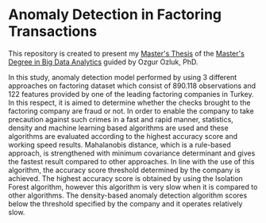 # Anomaly Detection in Factoring Transactions

This repository is created to present my [Master's Thesis](https://github.com/acarkerim/Anomaly-Detection-Project/blob/master/AnomalyDetectionProject.pdf) of the [Master's Degree in Big Data Analytics](https://bda.mef.edu.tr/en#gsc.tab=0) guided by Ozgur Ozluk, PhD.

In this study, anomaly detection model performed by using 3 different approaches on factoring dataset which consist of 890.118 observations and 122 features provided by one of the leading factoring companies in Turkey. In this respect, it is aimed to determine whether the checks brought to the factoring company are fraud or not. In order to enable the company to take precaution against such crimes in a fast and rapid manner, statistics, density and machine learning based algorithms are used and these algorithms are evaluated according to the highest accuracy score and working speed results. Mahalanobis distance, which is a rule-based approach, is strengthened with minimum covariance determinant and gives the fastest result compared to other approaches. In line with the use of this algorithm, the accuracy score threshold determined by the company is achieved. The highest accuracy score is obtained by using the Isolation Forest algorithm, however this algorithm is very slow when it is compared to other algorithms. The density-based anomaly detection algorithm scores below the threshold specified by the company and it operates relatively slow.
